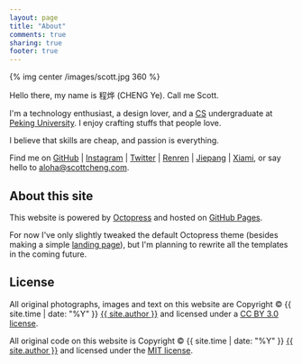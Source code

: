 ```yaml
---
layout: page
title: "About"
comments: true
sharing: true
footer: true
---
```


{% img center /images/scott.jpg 360 %}

Hello there, my name is 程烨 (CHENG Ye). Call me Scott.

I'm a technology enthusiast, a design lover, and a [CS](http://en.wikipedia.org/wiki/Computer_science) undergraduate at [Peking University](http://www.pku.edu.cn/). I enjoy crafting stuffs that people love.

I believe that skills are cheap, and passion is everything.

Find me on <span style="color:#000">[GitHub](https://github.com/scottcheng)</span> | <span style="color:#a37559">[Instagram](http://luxogram.co/profile/scottcheng)</span> | <span style="color:#4fd3ff">[Twitter](https://twitter.com/sctcheng)</span> | <span style="color:#005eac">[Renren](http://www.renren.com/scott_cheng)</span> | <span style="color:#dd3d31">[Jiepang](http://jiepang.com/user/263566308)</span> | <span style="color:#f50">[Xiami](http://www.xiami.com/u/1920321)</span>, or say hello to <span style="color:#e14f44"><aloha@scottcheng.com></span>.

<!-- Music
---

I cannot live without music. I'm quite open to different genres -- they are beautiful to me in different ways. Here is a [long list](http://www.xiami.com/space/lib-artist/u/1920321/page/1?mode=block) of artists that I follow, among which [X Japan](http://en.wikipedia.org/wiki/X_Japan), [Jason Mraz](http://en.wikipedia.org/wiki/Jason_Mraz), [Coldplay](http://en.wikipedia.org/wiki/Coldplay), [Muse](http://en.wikipedia.org/wiki/Muse_\(band\)), [東京事変 (Tokyo Incidents)](http://en.wikipedia.org/wiki/Tokyo_Jihen), [林宥嘉 (Yoga)](http://en.wikipedia.org/wiki/Yoga_Lin) are some of my favorites.

I sing sometimes (as a hobby), and I go to [karaoke](http://en.wikipedia.org/wiki/Karaoke) with friends. I used to spend a lot of time on the [Electone](http://en.wikipedia.org/wiki/Electone) as a little boy (I was top 5 nationwide!), but now I only occasionally play the [Piano](http://en.wikipedia.org/wiki/Piano). Besides, I've always wanted to learn [guitar](http://en.wikipedia.org/wiki/Guitar) and [drums](http://en.wikipedia.org/wiki/Drum_kit).

Sports
---

I also love various [competitive sports](http://en.wikipedia.org/wiki/Competition#Competitive_sports): [tennis](http://en.wikipedia.org/wiki/Tennis), [squash](http://en.wikipedia.org/wiki/Squash_\(sport\)), [soccer](http://en.wikipedia.org/wiki/Association_football), [floorball](http://en.wikipedia.org/wiki/Floorball) and [slow-pitch softball](http://en.wikipedia.org/wiki/Softball). I play sometimes, but I'm no pro. -->

About this site
---

This website is powered by [Octopress](http://octopress.org) and hosted on [GitHub Pages](http://pages.github.com/).

For now I've only slightly tweaked the default Octopress theme (besides making a simple [landing page](/)), but I'm planning to rewrite all the templates in the coming future.

License
---

All original photographs, images and text on this website are Copyright &copy; {{ site.time | date: "%Y" }} [{{ site.author }}](http://scottcheng.com/) and licensed under a [CC BY 3.0 license](http://creativecommons.org/licenses/by/3.0/).

All original code on this website is Copyright &copy; {{ site.time | date: "%Y" }} [{{ site.author }}](http://scottcheng.com/) and licensed under the [MIT license](http://opensource.org/comment/935).